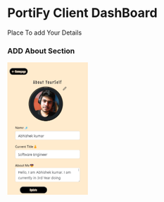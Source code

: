 # PortiFy Client DashBoard

Place To add Your Details

### ADD About Section

<img src="img1.png" height="300px" />
